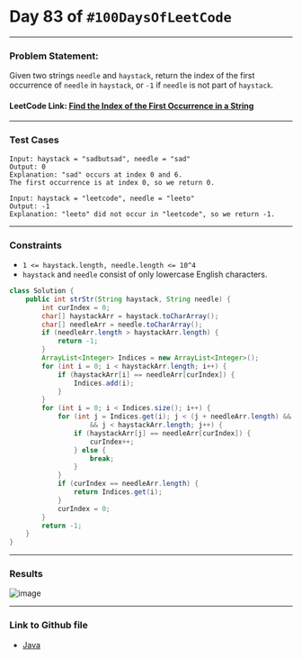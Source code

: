 # Day 83 of `#100DaysOfLeetCode`

___
### Problem Statement:  
Given two strings `needle` and `haystack`, return the index of the first occurrence of `needle` in `haystack`, or `-1` if `needle` is not part of `haystack`.

#### LeetCode Link: [Find the Index of the First Occurrence in a String](https://leetcode.com/problems/find-the-index-of-the-first-occurrence-in-a-string/description/?envType=study-plan-v2&envId=programming-skills)
___


### Test Cases
```
Input: haystack = "sadbutsad", needle = "sad"
Output: 0
Explanation: "sad" occurs at index 0 and 6.
The first occurrence is at index 0, so we return 0.
```
```
Input: haystack = "leetcode", needle = "leeto"
Output: -1
Explanation: "leeto" did not occur in "leetcode", so we return -1.
```
___

### Constraints 
* `1 <= haystack.length, needle.length <= 10^4`
* `haystack` and `needle` consist of only lowercase English characters.

```java
class Solution {
    public int strStr(String haystack, String needle) {
        int curIndex = 0;
        char[] haystackArr = haystack.toCharArray();
        char[] needleArr = needle.toCharArray();
        if (needleArr.length > haystackArr.length) {
            return -1;
        }
        ArrayList<Integer> Indices = new ArrayList<Integer>();
        for (int i = 0; i < haystackArr.length; i++) {
            if (haystackArr[i] == needleArr[curIndex]) {
                Indices.add(i);
            }
        }
        for (int i = 0; i < Indices.size(); i++) {
            for (int j = Indices.get(i); j < (j + needleArr.length) && curIndex < needleArr.length
                    && j < haystackArr.length; j++) {
                if (haystackArr[j] == needleArr[curIndex]) {
                    curIndex++;
                } else {
                    break;
                }
            }
            if (curIndex == needleArr.length) {
                return Indices.get(i);
            }
            curIndex = 0;
        }
        return -1;
    }
}
```
___
### Results
![image](https://github.com/studentdevelops/100DaysOfLeetCode/assets/31382363/15be242e-7f0d-4107-b2f3-d6e2e2b7dbae)

___

### Link to Github file  
* [Java](https://github.com/studentdevelops/100DaysOfLeetCode/blob/67c37534ff480608b07fffbe2023a0f5ce6b245e/Day64_Maximum_Ascending_Subarray_Sum/code.java)
